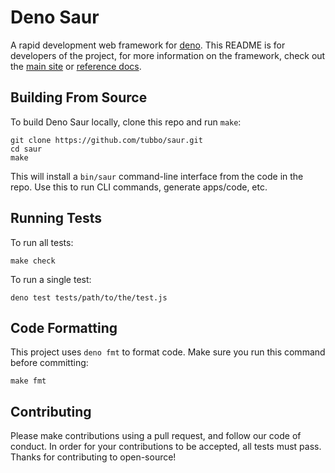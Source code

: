 # Deno Saur

A rapid development web framework for [deno][]. This README is for
developers of the project, for more information on the framework, check
out the [main site][] or [reference docs][].

## Building From Source

To build Deno Saur locally, clone this repo and run `make`:

    git clone https://github.com/tubbo/saur.git
    cd saur
    make

This will install a `bin/saur` command-line interface from the code in
the repo. Use this to run CLI commands, generate apps/code, etc.

## Running Tests

To run all tests:

    make check

To run a single test:

    deno test tests/path/to/the/test.js

## Code Formatting

This project uses `deno fmt` to format code. Make sure you run this
command before committing:

    make fmt

## Contributing

Please make contributions using a pull request, and follow our code of
conduct. In order for your contributions to be accepted, all tests must
pass. Thanks for contributing to open-source!

[deno]: https://deno.land
[main site]: https://tubbo.github.io/saur
[reference docs]: https://api.denosaur.org
